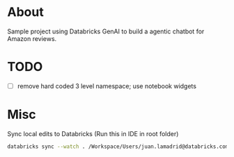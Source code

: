 # About

Sample project using Databricks GenAI to build a agentic chatbot for Amazon reviews.


# TODO

- [ ] remove hard coded 3 level namespace; use notebook widgets



# Misc

Sync local edits to Databricks (Run this in IDE in root folder)
```bash
databricks sync --watch . /Workspace/Users/juan.lamadrid@databricks.com/databricks_apps/customer-reviews-tool-calling-agent
```

